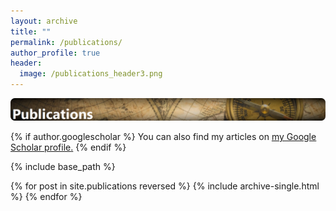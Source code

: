 ```yaml
---
layout: archive
title: ""
permalink: /publications/
author_profile: true
header: 
  image: /publications_header3.png
---
```


![header2](/images/publications3.png)

{% if author.googlescholar %}
  You can also find my articles on <u><a href="{{author.googlescholar}}">my Google Scholar profile</a>.</u>
{% endif %}

{% include base_path %}

{% for post in site.publications reversed %}
  {% include archive-single.html %}
{% endfor %}
